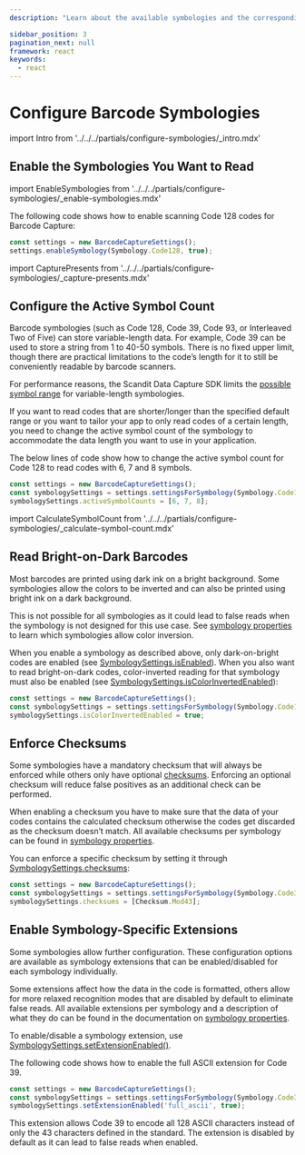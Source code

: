 ```yaml
---
description: "Learn about the available symbologies and the corresponding configurations and extensions available."

sidebar_position: 3
pagination_next: null
framework: react
keywords:
  - react
---
```


# Configure Barcode Symbologies

import Intro from '../../../partials/configure-symbologies/_intro.mdx'

<Intro/>

## Enable the Symbologies You Want to Read

import EnableSymbologies from '../../../partials/configure-symbologies/_enable-symbologies.mdx'

<EnableSymbologies/>

The following code shows how to enable scanning Code 128 codes for Barcode Capture:

```js
const settings = new BarcodeCaptureSettings();
settings.enableSymbology(Symbology.Code128, true);
```

import CapturePresents from '../../../partials/configure-symbologies/_capture-presents.mdx'

<CapturePresents/>

## Configure the Active Symbol Count

Barcode symbologies (such as Code 128, Code 39, Code 93, or Interleaved Two of Five) can store variable-length data. For example, Code 39 can be used to store a string from 1 to 40-50 symbols. There is no fixed upper limit, though there are practical limitations to the code’s length for it to still be conveniently readable by barcode scanners.

For performance reasons, the Scandit Data Capture SDK limits the [possible symbol range](https://docs.scandit.com/7.6/data-capture-sdk/react-native/barcode-capture/api/symbology-settings.html#property-scandit.datacapture.barcode.SymbologySettings.ActiveSymbolCounts) for variable-length symbologies.

If you want to read codes that are shorter/longer than the specified default range or you want to tailor your app to only read codes of a certain length, you need to change the active symbol count of the symbology to accommodate the data length you want to use in your application.

The below lines of code show how to change the active symbol count for Code 128 to read codes with 6, 7 and 8 symbols.

```js
const settings = new BarcodeCaptureSettings();
const symbologySettings = settings.settingsForSymbology(Symbology.Code128);
symbologySettings.activeSymbolCounts = [6, 7, 8];
```

import CalculateSymbolCount from '../../../partials/configure-symbologies/_calculate-symbol-count.mdx'

<CalculateSymbolCount/>

## Read Bright-on-Dark Barcodes

Most barcodes are printed using dark ink on a bright background. Some symbologies allow the colors to be inverted and can also be printed using bright ink on a dark background.

This is not possible for all symbologies as it could lead to false reads when the symbology is not designed for this use case. See [symbology properties](/symbology-properties.md) to learn which symbologies allow color inversion.

When you enable a symbology as described above, only dark-on-bright codes are enabled (see [SymbologySettings.isEnabled](https://docs.scandit.com/7.6/data-capture-sdk/react-native/barcode-capture/api/symbology-settings.html#property-scandit.datacapture.barcode.SymbologySettings.IsEnabled)). When you also want to read bright-on-dark codes, color-inverted reading for that symbology must also be enabled (see [SymbologySettings.isColorInvertedEnabled](https://docs.scandit.com/7.6/data-capture-sdk/react-native/barcode-capture/api/symbology-settings.html#property-scandit.datacapture.barcode.SymbologySettings.IsColorInvertedEnabled)):

```js
const settings = new BarcodeCaptureSettings();
const symbologySettings = settings.settingsForSymbology(Symbology.Code128);
symbologySettings.isColorInvertedEnabled = true;
```

## Enforce Checksums

Some symbologies have a mandatory checksum that will always be enforced while others only have optional [checksums](https://docs.scandit.com/7.6/data-capture-sdk/react-native/barcode-capture/api/checksum.html#enum-scandit.datacapture.barcode.Checksum). Enforcing an optional checksum will reduce false positives as an additional check can be performed.

When enabling a checksum you have to make sure that the data of your codes contains the calculated checksum otherwise the codes get discarded as the checksum doesn’t match. All available checksums per symbology can be found in [symbology properties](/symbology-properties.md).

You can enforce a specific checksum by setting it through [SymbologySettings.checksums](https://docs.scandit.com/7.6/data-capture-sdk/react-native/barcode-capture/api/symbology-settings.html#property-scandit.datacapture.barcode.SymbologySettings.Checksums):

```js
const settings = new BarcodeCaptureSettings();
const symbologySettings = settings.settingsForSymbology(Symbology.Code39);
symbologySettings.checksums = [Checksum.Mod43];
```

## Enable Symbology-Specific Extensions

Some symbologies allow further configuration. These configuration options are available as symbology extensions that can be enabled/disabled for each symbology individually.

Some extensions affect how the data in the code is formatted, others allow for more relaxed recognition modes that are disabled by default to eliminate false reads. All available extensions per symbology and a description of what they do can be found in the documentation on [symbology properties](/symbology-properties.md).

To enable/disable a symbology extension, use [SymbologySettings.setExtensionEnabled()](https://docs.scandit.com/7.6/data-capture-sdk/react-native/barcode-capture/api/symbology-settings.html#method-scandit.datacapture.barcode.SymbologySettings.SetExtensionEnabled).

The following code shows how to enable the full ASCII extension for Code 39.

```js
const settings = new BarcodeCaptureSettings();
const symbologySettings = settings.settingsForSymbology(Symbology.Code39);
symbologySettings.setExtensionEnabled('full_ascii', true);
```

This extension allows Code 39 to encode all 128 ASCII characters instead of only the 43 characters defined in the standard. The extension is disabled by default as it can lead to false reads when enabled.
